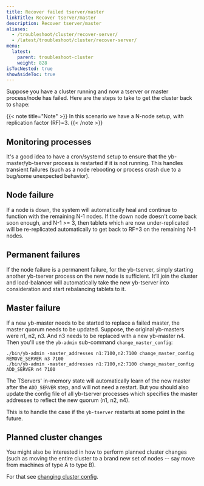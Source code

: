 ```yaml
---
title: Recover failed tserver/master
linkTitle: Recover tserver/master
description: Recover tserver/master
aliases:
  - /troubleshoot/cluster/recover-server/
  - /latest/troubleshoot/cluster/recover-server/
menu:
  latest:
    parent: troubleshoot-cluster
    weight: 828
isTocNested: true
showAsideToc: true
---
```


Suppose you have a cluster running and now a tserver or master process/node has failed.
Here are the steps to take to get the cluster back to shape:

{{< note title="Note" >}}
In this scenario we have a N-node setup, with replication factor (RF)=3.
{{< /note >}}


## Monitoring processes
It's a good idea to have a cron/systemd setup to ensure that the yb-master/yb-tserver process is restarted if it is not running. 
This handles transient failures (such as a node rebooting or process crash due to a bug/some unexpected behavior).

## Node failure
If a node is down, the system will automatically heal and continue to function with the remaining N-1 nodes. 
If the down node doesn't come back soon enough, and N-1 >= 3, 
then tablets which are now under-replicated will be re-replicated automatically to get back to RF=3 on the remaining N-1 nodes.

## Permanent failures
If the node failure is a permanent failure, for the yb-tserver, simply starting another yb-tserver process on the new node is sufficient. 
It’ll join the cluster and load-balancer will automatically take the new yb-tserver into consideration and start rebalancing tablets to it.

## Master failure
If a new yb-master needs to be started to replace a failed master, the master quorum needs to be updated. 
Suppose, the original yb-masters were n1, n2, n3. And n3 needs to be replaced with a new yb-master n4. Then you'll use the `yb-admin` sub-command `change_master_config`:
```
./bin/yb-admin -master_addresses n1:7100,n2:7100 change_master_config REMOVE_SERVER n3 7100
./bin/yb-admin -master_addresses n1:7100,n2:7100 change_master_config ADD_SERVER n4 7100
```
 
The TServers' in-memory state will automatically learn of the new master after the `ADD_SERVER` step, and will not need a restart. 
But you should also update the config file of all yb-tserver processes which specifies the master addresses to reflect the new quorum (n1, n2, n4). 

This is to handle the case if the `yb-tserver` restarts at some point in the future.

## Planned cluster changes
You might also be interested in how to perform planned cluster changes (such as moving the entire cluster to a brand new set of nodes -- say move from machines of type A to type B). 

For that see [changing cluster config](../../../manage/change-cluster-config).


